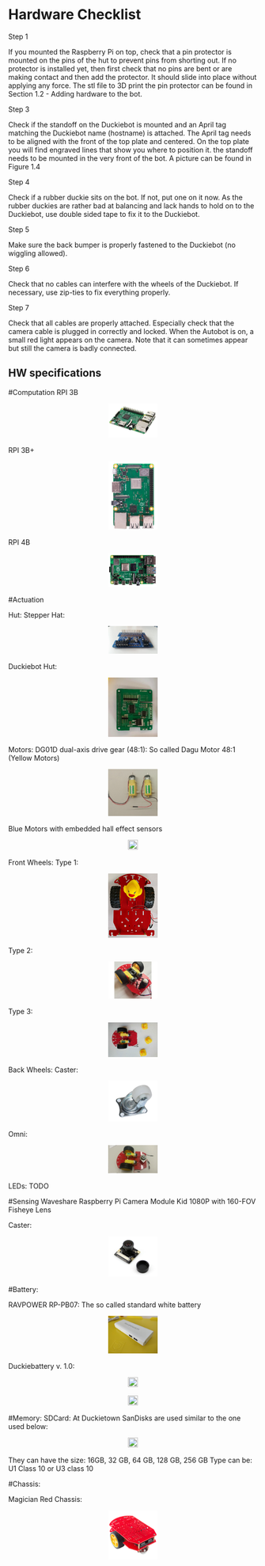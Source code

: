 # Hardware Checklist

Step 1

If you mounted the Raspberry Pi on top, check that a pin protector is mounted on the pins of the hut to prevent pins from shorting out. If no protector is installed yet, then first check that no pins are bent or are making contact and then add the protector. It should slide into place without applying any force. The stl file to 3D print the pin protector can be found in Section 1.2 - Adding hardware to the bot.

Step 3

Check if the standoff on the Duckiebot is mounted and an April tag matching the Duckiebot name (hostname) is attached. The April tag needs to be aligned with the front of the top plate and centered. On the top plate you will find engraved lines that show you where to position it. the standoff needs to be mounted in the very front of the bot. A picture can be found in Figure 1.4

Step 4

Check if a rubber duckie sits on the bot. If not, put one on it now. As the rubber duckies are rather bad at balancing and lack hands to hold on to the Duckiebot, use double sided tape to fix it to the Duckiebot.

Step 5

Make sure the back bumper is properly fastened to the Duckiebot (no wiggling allowed).

Step 6

Check that no cables can interfere with the wheels of the Duckiebot. If necessary, use zip-ties to fix everything properly.

Step 7

Check that all cables are properly attached. Especially check that the camera cable is plugged in correctly and locked. When the Autobot is on, a small red light appears on the camera. Note that it can sometimes appear but still the camera is badly connected.



## HW specifications


#Computation
RPI 3B
<p align="center">
     <img src="media/rpi3b.png" width="20%" height="20%" />
</p>

RPI 3B+
<p align="center">
     <img src="media/rpi3bp.png" width="20%" height="20%" />
</p>

RPI 4B
<p align="center">
     <img src="media/rpi4b.png" width="20%" height="20%" />
</p>

#Actuation

Hut:
Stepper Hat:
<p align="center">
     <img src="media/sideview_stepper_hat.jpg" width="20%" height="20%" />
</p>

Duckiebot Hut:
<p align="center">
     <img src="media/duckiebot_hut.png" width="20%" height="20%" />
</p>

Motors:
DG01D dual-axis drive gear (48:1):
So called Dagu Motor 48:1 (Yellow Motors)
<p align="center">
     <img src="media/dagu_motor.png" width="20%" height="20%" />
</p>

Blue Motors with embedded hall effect sensors
<p align="center">
     <img src="media/dc-motor-db.png" width="20%" height="20%" />
</p>


Front Wheels:
Type 1:
<p align="center">
     <img src="media/WheelType1.jpg" width="20%" height="20%" />
</p>

Type 2:
<p align="center">
     <img src="media/WheelType2.jpg" width="20%" height="20%" />
</p>

Type 3:
<p align="center">
     <img src="media/WheelType3.jpg" width="20%" height="20%" />
</p>


Back Wheels:
Caster:
<p align="center">
     <img src="media/caster.png" width="20%" height="20%" />
</p>

Omni:
<p align="center">
     <img src="media/omni.jpg" width="20%" height="20%" />
</p>


LEDs:
TODO

#Sensing
Waveshare Raspberry Pi Camera Module Kid 1080P with 160-FOV Fisheye Lens

Caster:
<p align="center">
     <img src="media/camera.png" width="20%" height="20%" />
</p>

#Battery:

RAVPOWER RP-PB07:
The so called standard white battery
<p align="center">
     <img src="media/ravpower.jpg" width="20%" height="20%" />
</p>

Duckiebattery v. 1.0:
<p align="center">
     <img src="media/duckiebattery-front.jpg" width="20%" height="20%" />
</p>
<p align="center">
     <img src="media/duckiebattery-ports.jpg" width="20%" height="20%" />
</p>

#Memory:
SDCard:
At Duckietown SanDisks are used similar to the one used below:

<p align="center">
     <img src="media/SDcard16gb.png" width="20%" height="20%" />
</p>

They can have the size: 16GB, 32 GB, 64 GB, 128 GB, 256 GB
Type can be: U1 Class 10 or U3 class 10

#Chassis:

Magician Red Chassis:
<p align="center">
     <img src="media/magician_chassis.jpg" width="20%" height="20%" />
</p>
